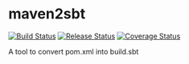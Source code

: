 # maven2sbt

[![Build Status](https://github.com/Kevin-Lee/maven2sbt/workflows/Build%20All/badge.svg)](https://github.com/Kevin-Lee/maven2sbt/actions?workflow=Build+All)
[![Release Status](https://github.com/Kevin-Lee/maven2sbt/workflows/Release/badge.svg)](https://github.com/Kevin-Lee/maven2sbt/actions?workflow=Release)
[![Coverage Status](https://coveralls.io/repos/github/Kevin-Lee/maven2sbt/badge.svg?branch=master)](https://coveralls.io/github/Kevin-Lee/maven2sbt?branch=master)

A tool to convert pom.xml into build.sbt
